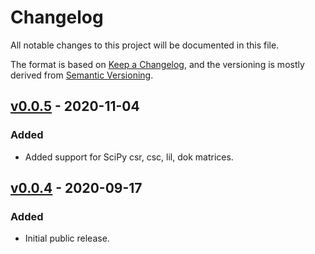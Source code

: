 # Changelog
All notable changes to this project will be documented in this file.

The format is based on [Keep a Changelog](https://keepachangelog.com/en/1.0.0/),
and the versioning is mostly derived from [Semantic Versioning](https://semver.org/spec/v2.0.0.html).

## [v0.0.5] - 2020-11-04
### Added
- Added support for SciPy csr, csc, lil, dok matrices.

## [v0.0.4] - 2020-09-17
### Added
- Initial public release.

[v0.0.5]: https://github.com/interpretml/slicer/releases/tag/v0.0.5
[v0.0.4]: https://github.com/interpretml/slicer/releases/tag/v0.0.4